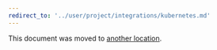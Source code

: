 ```yaml
---
redirect_to: '../user/project/integrations/kubernetes.md'
---
```


This document was moved to [another location](../user/project/integrations/kubernetes.md).
